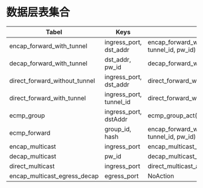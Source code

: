 # 数据层表集合

| Tabel                         | Keys                    | Actions                                                      |
| ----------------------------- | ----------------------- | ------------------------------------------------------------ |
| encap_forward_with_tunnel     | ingress_port, dst_addr  | encap_forward_with_tunnel_act(egress_spec, tunnel_id, pw_id) |
| decap_forward_with_tunnel     | dst_addr, pw_id         | decap_forward_with_tunnel_act(egress_spec)                   |
| direct_forward_without_tunnel | ingress_port, dst_addr  | direct_forward_without_tunnel_act(egress_spec)               |
| direct_forward_with_tunnel    | ingress_port, tunnel_id | direct_forward_with_tunnel_act(egress_spec)                  |
| ecmp_group                    | ingress_port, dstAddr   | ecmp_group_act(group_id, num_nhops)                          |
| ecmp_forward                  | group_id, hash          | encap_forward_with_tunnel_act(egress_spec, tunnel_id, pw_id) |
| encap_multicast               | ingress_port            | encap_multicast_act(mcast_grp, pw_id)                        |
| decap_multicast               | pw_id                   | decap_multicast_act(mcast_grp)                               |
| direct_multicast              | ingress_port            | direct_multicast_act(mcast_grp)                              |
| encap_multicast_egress_decap  | egress_port             | NoAction                                                     |
